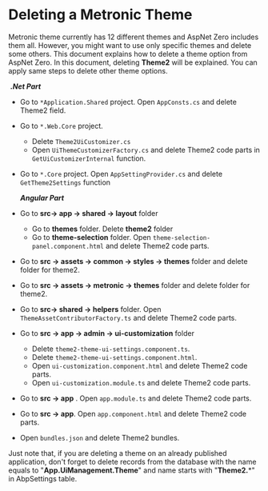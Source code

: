 # Deleting a Metronic Theme

Metronic theme currently has 12 different themes and AspNet Zero includes them all. However, you might want to use only specific themes and delete some others. This document explains how to delete a theme option from AspNet Zero. In this document, deleting **Theme2** will be explained. You can apply same steps to delete other theme options.

​		***.Net Part***

* Go to  `*Application.Shared` project. Open `AppConsts.cs`  and delete Theme2 field. 

* Go to `*.Web.Core` project.
  * Delete `Theme2UiCustomizer.cs`
  * Open `UiThemeCustomizerFactory.cs` and delete Theme2 code parts in `GetUiCustomizerInternal` function.
  
* Go to `*.Core`  project. Open `AppSettingProvider.cs` and delete `GetTheme2Settings` function

  

  ***Angular Part***
  
* Go to **src-> app -> shared -> layout** folder
  * Go to **themes** folder. Delete **theme2** folder	
  * Go to **theme-selection** folder. Open `theme-selection-panel.component.html` and delete Theme2 code parts.

* Go to **src -> assets -> common -> styles -> themes** folder and delete folder for theme2.
* Go to **src -> assets -> metronic -> themes** folder and delete folder for theme2.
  
* Go to **src-> shared -> helpers** folder. Open `ThemeAssetContributorFactory.ts` and delete Theme2 code parts.

* Go to **src -> app -> admin -> ui-customization** folder

  * Delete `theme2-theme-ui-settings.component.ts`.
  * Delete `theme2-theme-ui-settings.component.html`.
  * Open `ui-customization.component.html` and delete Theme2 code parts.
  * Open `ui-customization.module.ts` and delete Theme2 code parts.

* Go to **src -> app** . Open `app.module.ts` and delete Theme2 code parts.

* Go to **src -> app**. Open `app.component.html` and delete Theme2 code parts.

* Open `bundles.json` and delete Theme2 bundles.

Just note that, if you are deleting a theme on an already published application, don't forget to delete records from the database with the name equals to "**App.UiManagement.Theme**" and name starts with "**Theme2.***" in AbpSettings table. 
